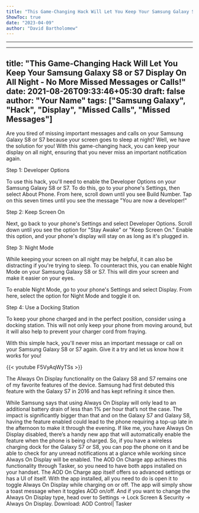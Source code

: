 ```yaml
---
title: "This Game-Changing Hack Will Let You Keep Your Samsung Galaxy S8 or S7 Display On All Night - No More Missed Messages or Calls!"
ShowToc: true 
date: "2023-04-09"
author: "David Bartholomew"
---
```

*****
---
title: "This Game-Changing Hack Will Let You Keep Your Samsung Galaxy S8 or S7 Display On All Night - No More Missed Messages or Calls!"
date: 2021-08-26T09:33:46+05:30
draft: false
author: "Your Name"
tags: ["Samsung Galaxy", "Hack", "Display", "Missed Calls", "Missed Messages"]
---

Are you tired of missing important messages and calls on your Samsung Galaxy S8 or S7 because your screen goes to sleep at night? Well, we have the solution for you! With this game-changing hack, you can keep your display on all night, ensuring that you never miss an important notification again.

Step 1: Developer Options

To use this hack, you'll need to enable the Developer Options on your Samsung Galaxy S8 or S7. To do this, go to your phone's Settings, then select About Phone. From here, scroll down until you see Build Number. Tap on this seven times until you see the message "You are now a developer!"

Step 2: Keep Screen On

Next, go back to your phone's Settings and select Developer Options. Scroll down until you see the option for "Stay Awake" or "Keep Screen On." Enable this option, and your phone's display will stay on as long as it's plugged in.

Step 3: Night Mode

While keeping your screen on all night may be helpful, it can also be distracting if you're trying to sleep. To counteract this, you can enable Night Mode on your Samsung Galaxy S8 or S7. This will dim your screen and make it easier on your eyes.

To enable Night Mode, go to your phone's Settings and select Display. From here, select the option for Night Mode and toggle it on.

Step 4: Use a Docking Station

To keep your phone charged and in the perfect position, consider using a docking station. This will not only keep your phone from moving around, but it will also help to prevent your charger cord from fraying.

With this simple hack, you'll never miss an important message or call on your Samsung Galaxy S8 or S7 again. Give it a try and let us know how it works for you!

{{< youtube F5VyAqWyTSs >}} 



The Always On Display functionality on the Galaxy S8 and S7 remains one of my favorite features of the device. Samsung had first debuted this feature with the Galaxy S7 in 2016 and has kept refining it since then.

While Samsung says that using Always On Display will only lead to an additional battery drain of less than 1% per hour that’s not the case. The impact is significantly bigger than that and on the Galaxy S7 and Galaxy S8, having the feature enabled could lead to the phone requiring a top-up late in the afternoon to make it through the evening.
If like me, you have Always On Display disabled, there’s a handy new app that will automatically enable the feature when the phone is being charged. So, if you have a wireless charging dock for the Galaxy S7 or S8, you can pop the phone on it and be able to check for any unread notifications at a glance while working since Always On Display will be enabled.
The AOD On Charge app achieves this functionality through Tasker, so you need to have both apps installed on your handset. The AOD On Charge app itself offers so advanced settings or has a UI of itself. With the app installed, all you need to do is open it to toggle Always On Display while charging on or off. The app will simply show a toast message when it toggles AOD on/off. And if you want to change the Always On Display type, head over to Settings -> Lock Screen & Security -> Always On Display.
Download: AOD Control| Tasker




